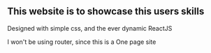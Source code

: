 ## This website is to showcase this users skills

Designed with simple css, and the ever dynamic ReactJS

I won't be using router, since this is a One page site